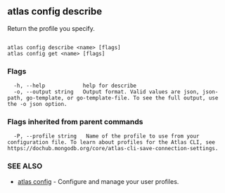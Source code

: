 ## atlas config describe

Return the profile you specify.



```

atlas config describe <name> [flags]
atlas config get <name> [flags]
```



### Flags

```
  -h, --help            help for describe
  -o, --output string   Output format. Valid values are json, json-path, go-template, or go-template-file. To see the full output, use the -o json option.

```


### Flags inherited from parent commands

```
  -P, --profile string   Name of the profile to use from your configuration file. To learn about profiles for the Atlas CLI, see https://dochub.mongodb.org/core/atlas-cli-save-connection-settings.

```

### SEE ALSO


* [atlas config](atlas_config.md)	- Configure and manage your user profiles.



